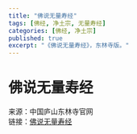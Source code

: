 ```yaml
---
title: "佛说无量寿经"
tags: [佛经, 净土宗, 无量寿经]
categories: [佛经, 净土宗]
published: true
excerpt: "《佛说无量寿经》，东林寺版。"
---
```

# 佛说无量寿经
来源：中国庐山东林寺官网  
链接：[佛说无量寿经](https://www.lsdls.cn/#/pc/website/content/library/detail?col=2056&page=5102&id=19948)
